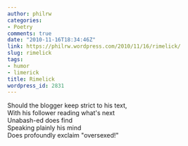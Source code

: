 ```yaml
---
author: philrw
categories:
- Poetry
comments: true
date: "2010-11-16T18:34:46Z"
link: https://philrw.wordpress.com/2010/11/16/rimelick/
slug: rimelick
tags:
- humor
- limerick
title: Rimelick
wordpress_id: 2831
---
```


Should the blogger keep strict to his text,  
With his follower reading what's next  
Unabash-ed does find  
Speaking plainly his mind  
Does profoundly exclaim "oversexed!"
